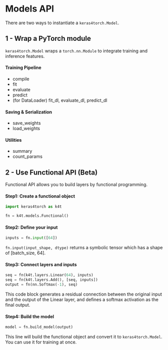# Models API

There are two ways to instantiate a `keras4torch.Model`. 

## 1 - Wrap a PyTorch module

`keras4torch.Model` wraps a `torch.nn.Module` to integrate training and inference features.

#### Training Pipeline

+ compile
+ fit
+ evaluate
+ predict
+ (for DataLoader) fit_dl, evaluate_dl, predict_dl

#### Saving & Serialization

+ save_weights
+ load_weights

#### Utilities

+ summary
+ count_params



## 2 - Use Functional API (Beta)

Functional API allows you to build layers by functional programming.

#### Step1: Create a functional object

```python
import keras4torch as k4t

fn = k4t.models.Functional()
```

#### Step2: Define your input

```python
inputs = fn.input([64])
```

`fn.input(input_shape, dtype)` returns a symbolic tensor which has a shape of [batch_size, 64].

#### Step3: Connect layers and inputs

```python
seq = fn(k4t.layers.Linear(64), inputs)
seq = fn(k4t.layers.Add(), [seq, inputs])
output = fn(nn.Softmax(-1), seq)
```

This code block generates a residual connection between the original input and the output of the Linear layer, and defines a softmax activation as the final output.

#### Step4: Build the model

```python
model = fn.build_model(output)
```

This line will build the functional object and convert it to `keras4torch.Model`. You can use it for training at once.